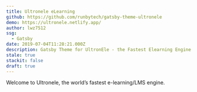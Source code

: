 ```yaml
---
title: Ultronele eLearning
github: https://github.com/runbytech/gatsby-theme-ultronele
demo: https://ultronele.netlify.app/
author: lwz7512
ssg:
  - Gatsby
date: 2019-07-04T11:28:21.000Z
description: Gatsby Theme for UltronEle - the Fastest Elearning Engine in the world
stale: true
stackit: false
draft: true
---
```


Welcome to Ultronele, the world’s fastest e-learning/LMS engine.
